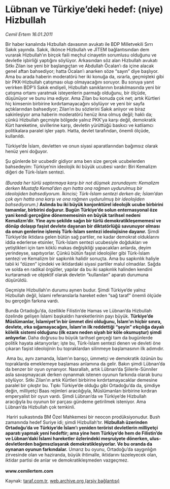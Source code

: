 # Lübnan ve Türkiye’deki hedef: (niye) Hizbullah 

*Cemil Ertem 16.01.2011*

<div class="yazi"><p>Bir haber kanalında Hizbullah davasının avukatı ile BDP Milletvekili Sırrı Sakık yayında. Sakık, ilkönce Hizbullah ve JİTEM bağlantısından dem vurarak Hizbullah’ın birçok faili meçhul cinayetin sorumlusu olduğunu ve devletle işbirliği yaptığını söylüyor. Arkasından söz alan Hizbullah avukatı Sıtkı Zilan ise yeni bir başlangıçtan ve Abdullah Öcalan’ı da içine alacak genel aftan bahsediyor; hatta Öcalan’ı anarken söze “sayın” diye başlıyor. Ama bu arada haberin moderatörü her iki konuğa da, ısrarla, geçmişteki gibi bir PKK-Hizbullah çatışması olup olmayacağını soruyor. Bu soruya yanıt verirken BDP’li Sakık endişeli, Hizbullah sanıklarının bırakılmasında yeni bir çatışma ortamı yaratmak isteyenlerin parmağı olduğunu, bir ölçüde, düşünüyor ve bunu ima ediyor. Ama Zilan bu konuda çok net; artık Kürtleri hiç kimsenin birbirine kırdırtamayacağını söylüyor ve yeni bir sayfa açtıklarından bahsediyor; Zilan’ın bu sözlerini Sakık anlıyor ve biraz sakinleşiyor ama haberin moderatörü henüz ikna olmuş değil; haklı da; çünkü Hizbullah geçmişte bölgede yalnız PKK’ya karşı değil, demokratik Kürt hareketine, sivillerine karşı, devletin yürüttüğü baskıcı ve katliamcı politikalara paralel işler yaptı. Hatta, devlet tarafından, önemli ölçüde, kullanıldı. </p>
<p>Türkiye’de İslam, devletten ve onun siyasi aparatlarından bağımsız olarak henüz yeni doğuyor. </p>
<p>Şu günlerde bir ucubedir gidiyor ama ben size gerçek ucubelerden bahsedeyim: Türkiye’nin ideolojik iki büyük ucubesi vardır: Biri Kemalizm diğeri de Türk-İslam sentezi.<br/><br/><i>(Burada her türlü saptırmaya karşı bir not düşmek zorundayım: Kemalizm derken Mustafa Kemal’den ayrı hatta ona rağmen uydurulmuş bir ideolojiden bahsediyorum. İkincisi; Türk-İslam sentezi derken de; İslam’dan çok ayrı hatta ona karşı ve ona rağmen uydurulmuş bir ideolojiden bahsediyorum.) </i><b>Aslında bu iki büyük konjonktürel ideolojik ucube birbirini tamamlar, birbirini doğurur. Bugün Türkiye’de solun enternasyonal öze yani kendi gerçeğine dönememesinin en büyük tarihsel nedeni Kemalizm’dir. Yine aynı şekilde sağın bir türlü demokratikleşememesi ve dönüp dolaşıp faşist devlete dayanan bir diktatörlüğü savunuyor olması da onun genlerine işlemiş Türk-İslam sentezi ideolojisine dayanır.</b> Şimdi Türkiye’de iktidara gelen bütün sağ partiler, ne kadar demokrat olduklarını iddia ederlerse etsinler, Türk-İslam sentezi ucubesiyle doğdukları ve yetiştikleri için tam köklü makas değişikliği yapacakları anlarda, deyim yerindeyse, sapıtıyorlar. Çünkü bütün faşist ideolojiler gibi Türk-İslam sentezi ve Kemalizm bir sapkınlık halidir sonuçta. Ama bu sapkınlık haliyle tabii ki “düzen” içindeki ve iktidardaki siyasi partiler malul olmadılar. Sağda ve solda en radikal örgütler, yapılar da bu iki sapkınlık halinden kendini kurtaramadı ve objektif olarak devletin “kullanılan” aparatı durumuna düşürüldü.</p>
<p>Geçmişte Hizbullah’ın durumu aynen budur. Şimdi Türkiye’de yalnız Hizbullah değil, İslami referanslarla hareket eden “sağ taraf” önemli ölçüde bu gerçeğin farkına vardı. </p>
<p>Bunda Ortadoğu’da, özellikle Filistin’de Hamas ve Lübnan’da Hizbullah özelinde gelişen İslami başkaldırı hareketlerinin payı büyük. <b>Türkiye’de Müslümanlar, İslamiyet’in bir ümmet dini olduğunu, İslam’ın hiçbir sınıra, devlete, ırka sığamayacağını, İslam’ın ilk reddettiği “şeyin” ırkçılığa dayalı kölelik sistemi olduğunu (ilk ezanı neden siyah bir köle okumuştur) şimdi anlıyorlar. </b>Daha doğrusu bu büyük tarihsel gerçeği tam da bugünlerde politik hayata aktarıyorlar; işte bu, Türk-İslam sentezi denen ve devleti öne çıkaran faşist ideolojinin bu topraklardan silinmeye başlamasının ilk adımıdır.</p>
<p> Ama bu, aynı zamanda, İslam’ın barışçı, ümmetçi ve demokratik özünün bu topraklarda emeklemeye başlaması anlamına da gelir. Bakın şimdi Lübnan’da da benzer bir oyun oynanıyor. Nasrallah, artık Lübnan’da Şiilerle-Sünniler asla savaşmayacak derken oynanmak istenen oyunun farkında olarak bunu söylüyor. Sıtkı Zilan’ın artık Kürtleri birbirine kırdırtamayacaklar demesine paralel bir çıkıştır bu. Tıpkı Türkiye’de olduğu gibi Ortadoğu’da da, şimdiye değin, milliyetçi Baas rejimleri aracılığıyla, Müslümanları birbirine kırdıran emperyalist bir oyun vardı. Şimdi Lübnan’da ve Türkiye’de Hizbullah aracığıyla bu oyunun bir parçası gündeme getirilmek isteniyor. Ama Lübnan’da Hizbullah çok temkinli.</p>
<p> Hariri suikastında BM Özel Mahkemesi bir neocon prodüksiyonudur. Bush zamanında hedef Suriye idi; şimdi Hizbullah’tır. <b>Hizbullah üzerinden Ortadoğu’da ve Türkiye’de İslam’ı yeniden terörist devletlerin milliyetçi aparatı yapmak yeni hedeftir; ama yine hem Türkiye’de hem de Filistin’de ve Lübnan’daki İslami hareketler özlerindeki meşruiyete dönerken, ulus-devletlerden bağımsızlaşarak demokratikleşiyorlar. Ve bu oranda da oynanan oyunun farkındalar.</b> Umarız bu oyunu, Ortadoğu’da saygınlığın zirvesinde olan ve haziranda, büyük ihtimalle, iktidarını tazeleyecek olan, iktidar partisi de anlar ve demokratikleşmeden vazgeçmez.<br/><br/><b>www.cemilertem.com</b> </p>
</div>

Kaynak: [taraf.com.tr](http://www.taraf.com.tr/cemil-ertem/makale-lubnan-ve-turkiye-deki-hedef-niye-hizbullah.htm), [web.archive.org (arşiv bağlantısı)](http://web.archive.org/web/20131107090312/http://www.taraf.com.tr/cemil-ertem/makale-lubnan-ve-turkiye-deki-hedef-niye-hizbullah.htm)
